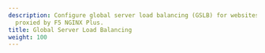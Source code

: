 ```yaml
---
description: Configure global server load balancing (GSLB) for websites and applications
  proxied by F5 NGINX Plus.
title: Global Server Load Balancing
weight: 100
---
```


